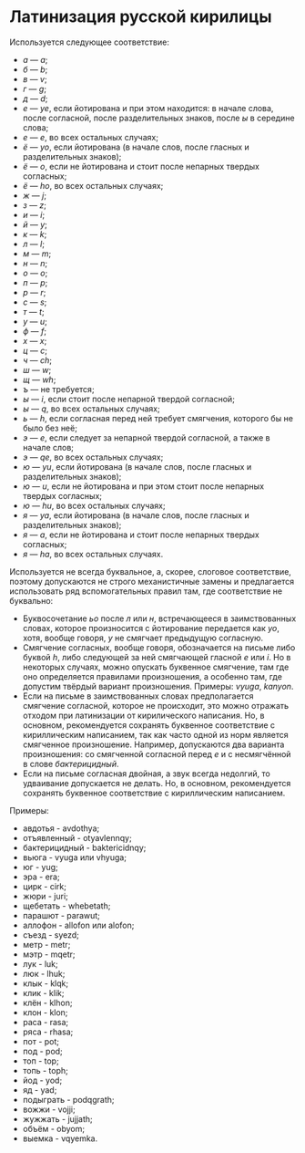 Латинизация русской кирилицы
=======================

Используется следующее соответствие:
- *а* —  *a*;
- *б* —  *b*;
- *в* —  *v*;
- *г* —  *g*;
- *д* —  *d*;
- *е* — *ye*, если йотирована и при этом находится: в начале слова, после согласной, после разделительных знаков, после *ы* в середине слова;
- *е* —  *e*, во всех остальных случаях;
- *ё* — *yo*, если йотирована (в начале слов, после гласных и разделительных знаков);
- *ё* —  *o*, если не йотирована и стоит после непарных твердых согласных;
- *ё* — *ho*, во всех остальных случаях;
- *ж* —  *j*;
- *з* —  *z*;
- *и* —  *i*;
- *й* —  *y*;
- *к* —  *k*;
- *л* —  *l*;
- *м* —  *m*;
- *н* —  *n*;
- *о* —  *o*;
- *п* —  *p*;
- *р* —  *r*;
- *с* —  *s*;
- *т* —  *t*;
- *у* —  *u*;
- *ф* —  *f*;
- *х* —  *x*;
- *ц* —  *c*;
- *ч* — *ch*;
- *ш* —  *w*;
- *щ* — *wh*;
- *ъ* — не требуется;
- *ы* —  *i*, если стоит после непарной твердой согласной;
- *ы* —  *q*, во всех остальных случаях;
- *ь* —  *h*, если согласная перед ней требует смягчения, которого бы не было без неё;
- *э* —  *e*, если следует за непарной твердой согласной, а также в начале слов;
- *э* — *qe*, во всех остальных случаях;
- *ю* — *yu*, если йотирована (в начале слов, после гласных и разделительных знаков);
- *ю* —  *u*, если не йотирована и при этом стоит после непарных твердых согласных;
- *ю* — *hu*, во всех остальных случаях;
- *я* — *ya*, если йотирована (в начале слов, после гласных и разделительных знаков);
- *я* —  *a*, если не йотирована и стоит после непарных твердых согласных;
- *я* — *ha*, во всех остальных случаях.

Используется не всегда буквальное, а, скорее, слоговое соответствие, поэтому допускаются не строго механистичные замены и предлагается использовать ряд вспомогательных правил там, где соответствие не буквально:
- Буквосочетание *ьо* после *л* или *н*, встречающееся в заимствованных словах, которое произносится с йотирование передается как *yo*, хотя, вообще говоря, *y* не смягчает предыдущую согласную.
- Смягчение согласных, вообще говоря, обозначается на письме либо буквой *h*, либо следующей за ней смягчающей гласной *e* или *i*. Но в некоторых случаях, можно опускать буквенное смягчение, там где оно определяется правилами произношения, а особенно там, где допустим твёрдый вариант произношения. Примеры: *vyuga*, *kanyon*.
- Если на письме в заимствованных словах предполагается смягчение согласной, которое не происходит, это можно отражать отходом при латинизации от кирилического написания. Но, в основном, рекомендуется сохранять буквенное соответствие с кириллическим написанием, так как часто одной из норм является смягченное произношение. Например, допускаются два варианта произношения: со смягченной согласной перед *е* и с несмягчённой в слове *бактерицидный*.
- Если на письме согласная двойная, а звук всегда недолгий, то удваивание допускается не делать. Но, в основном, рекомендуется сохранять буквенное соответствие с кириллическим написанием.

Примеры:

- авдотья - avdothya;
- отъявленный - otyavlennqy;
- бактерицидный - baktericidnqy;
- вьюга - vyuga или vhyuga;
- юг - yug;
- эра - era;
- цирк - cirk;
- жюри - juri;
- щебетать - whebetath;
- парашют - parawut;
- аллофон - allofon или alofon;
- съезд - syezd;
- метр - metr;
- мэтр - mqetr;
- лук - luk;
- люк - lhuk;
- клык - klqk;
- клик - klik;
- клён - klhon;
- клон - klon;
- раса - rasa;
- ряса - rhasa;
- пот - pot;
- под - pod;
- топ - top;
- топь - toph;
- йод - yod;
- яд - yad;
- подыграть - podqgrath;
- вожжи - vojji;
- жужжать - jujjath;
- объём - obyom;
- выемка - vqyemka.
